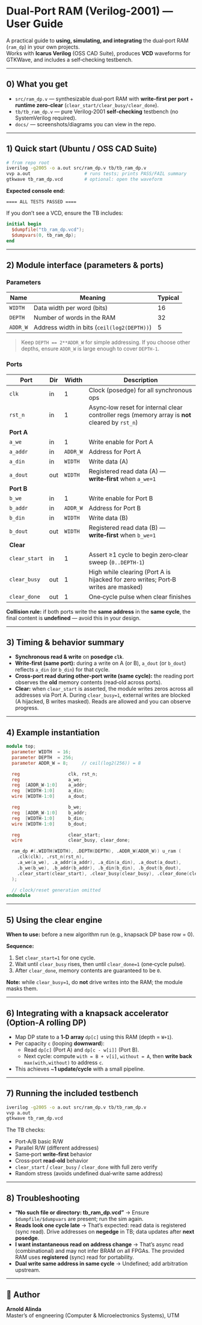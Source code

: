 # Dual‑Port RAM (Verilog‑2001) — User Guide

A practical guide to **using, simulating, and integrating** the dual‑port RAM (`ram_dp`) in your own projects.  
Works with **Icarus Verilog** (OSS CAD Suite), produces **VCD** waveforms for GTKWave, and includes a self‑checking testbench.

---

## 0) What you get
- `src/ram_dp.v` — synthesizable dual‑port RAM with **write‑first per port** + **runtime zero‑clear** (`clear_start/clear_busy/clear_done`).
- `tb/tb_ram_dp.v` — pure Verilog‑2001 **self‑checking** testbench (no SystemVerilog required).
- `docs/` — screenshots/diagrams you can view in the repo.

---

## 1) Quick start (Ubuntu / OSS CAD Suite)

```bash
# from repo root
iverilog -g2005 -o a.out src/ram_dp.v tb/tb_ram_dp.v
vvp a.out                    # runs tests; prints PASS/FAIL summary
gtkwave tb_ram_dp.vcd        # optional: open the waveform
```

**Expected console end:**
```
==== ALL TESTS PASSED ====
```

If you don’t see a VCD, ensure the TB includes:
```verilog
initial begin
  $dumpfile("tb_ram_dp.vcd");
  $dumpvars(0, tb_ram_dp);
end
```

---

## 2) Module interface (parameters & ports)

### Parameters
| Name    | Meaning                              | Typical |
|---------|--------------------------------------|---------|
| `WIDTH` | Data width per word (bits)           | 16      |
| `DEPTH` | Number of words in the RAM           | 32      |
| `ADDR_W`| Address width in bits (`ceil(log2(DEPTH))`) | 5 |

> Keep `DEPTH == 2**ADDR_W` for simple addressing. If you choose other depths, ensure `ADDR_W` is large enough to cover `DEPTH-1`.

### Ports
| Port            | Dir | Width        | Description |
|-----------------|-----|--------------|-------------|
| `clk`           | in  | 1            | Clock (posedge) for all synchronous ops |
| `rst_n`         | in  | 1            | Async‑low reset for internal clear controller regs (memory array is **not** cleared by `rst_n`) |
| **Port A**      |     |              |             |
| `a_we`          | in  | 1            | Write enable for Port A |
| `a_addr`        | in  | `ADDR_W`     | Address for Port A |
| `a_din`         | in  | `WIDTH`      | Write data (A) |
| `a_dout`        | out | `WIDTH`      | Registered read data (A) — **write‑first** when `a_we=1` |
| **Port B**      |     |              |             |
| `b_we`          | in  | 1            | Write enable for Port B |
| `b_addr`        | in  | `ADDR_W`     | Address for Port B |
| `b_din`         | in  | `WIDTH`      | Write data (B) |
| `b_dout`        | out | `WIDTH`      | Registered read data (B) — **write‑first** when `b_we=1` |
| **Clear**       |     |              |             |
| `clear_start`   | in  | 1            | Assert ≥1 cycle to begin zero‑clear sweep (`0..DEPTH-1`) |
| `clear_busy`    | out | 1            | High while clearing (Port A is hijacked for zero writes; Port‑B writes are masked) |
| `clear_done`    | out | 1            | One‑cycle pulse when clear finishes |

**Collision rule:** if both ports write the **same address** in the **same cycle**, the final content is **undefined** — avoid this in your design.

---

## 3) Timing & behavior summary

- **Synchronous read & write** on **posedge `clk`**.  
- **Write‑first (same port):** during a write on A (or B), `a_dout` (or `b_dout`) reflects `a_din` (or `b_din`) for that cycle.  
- **Cross‑port read during other‑port write (same cycle):** the reading port observes the **old** memory contents (read‑old across ports).  
- **Clear:** when `clear_start` is asserted, the module writes zeros across all addresses via Port A. During `clear_busy=1`, external writes are blocked (A hijacked, B writes masked). Reads are allowed and you can observe progress.  

---

## 4) Example instantiation

```verilog
module top;
  parameter WIDTH  = 16;
  parameter DEPTH  = 256;
  parameter ADDR_W = 8;     // ceil(log2(256)) = 8

  reg                  clk, rst_n;
  reg                  a_we;
  reg  [ADDR_W-1:0]    a_addr;
  reg  [WIDTH-1:0]     a_din;
  wire [WIDTH-1:0]     a_dout;

  reg                  b_we;
  reg  [ADDR_W-1:0]    b_addr;
  reg  [WIDTH-1:0]     b_din;
  wire [WIDTH-1:0]     b_dout;

  reg                  clear_start;
  wire                 clear_busy, clear_done;

  ram_dp #(.WIDTH(WIDTH), .DEPTH(DEPTH), .ADDR_W(ADDR_W)) u_ram (
    .clk(clk), .rst_n(rst_n),
    .a_we(a_we), .a_addr(a_addr), .a_din(a_din), .a_dout(a_dout),
    .b_we(b_we), .b_addr(b_addr), .b_din(b_din), .b_dout(b_dout),
    .clear_start(clear_start), .clear_busy(clear_busy), .clear_done(clear_done)
  );

  // clock/reset generation omitted
endmodule
```

---

## 5) Using the clear engine

**When to use:** before a new algorithm run (e.g., knapsack DP base row = 0).

**Sequence:**
1. Set `clear_start=1` for one cycle.
2. Wait until `clear_busy` rises, then until `clear_done=1` (one‑cycle pulse).
3. After `clear_done`, memory contents are guaranteed to be `0`.

**Note:** while `clear_busy=1`, do **not** drive writes into the RAM; the module masks them.

---

## 6) Integrating with a knapsack accelerator (Option‑A rolling DP)

- Map DP state to a **1‑D array** `dp[c]` using this RAM (depth = `W+1`).  
- Per capacity `c` (looping **downward**):  
  - Read `dp[c]` (Port A) and `dp[c - w[i]]` (Port B).  
  - Next cycle: compute `with = B + v[i]`, `without = A`, then **write back** `max(with,without)` to address `c`.  
- This achieves ~**1 update/cycle** with a small pipeline.  

---

## 7) Running the included testbench

```bash
iverilog -g2005 -o a.out src/ram_dp.v tb/tb_ram_dp.v
vvp a.out
gtkwave tb_ram_dp.vcd
```

The TB checks:
- Port‑A/B basic R/W  
- Parallel R/W (different addresses)  
- Same‑port **write‑first** behavior  
- Cross‑port **read‑old** behavior  
- `clear_start` / `clear_busy` / `clear_done` with full zero verify  
- Random stress (avoids undefined dual‑write same address)

---

## 8) Troubleshooting

- **“No such file or directory: tb_ram_dp.vcd”** → Ensure `$dumpfile/$dumpvars` are present; run the sim again.  
- **Reads look one cycle late** → That’s expected: read data is registered (sync read). Drive addresses on **negedge** in TB; data updates after **next posedge**.  
- **I want instantaneous read on address change** → That’s async read (combinational) and may not infer BRAM on all FPGAs. The provided RAM uses **registered** (sync) read for portability.  
- **Dual write same address in same cycle** → Undefined; add arbitration upstream.  

---


## 👤 Author
**Arnold Alinda**  
Master’s of engneering (Computer & Microelectronics Systems), UTM  

